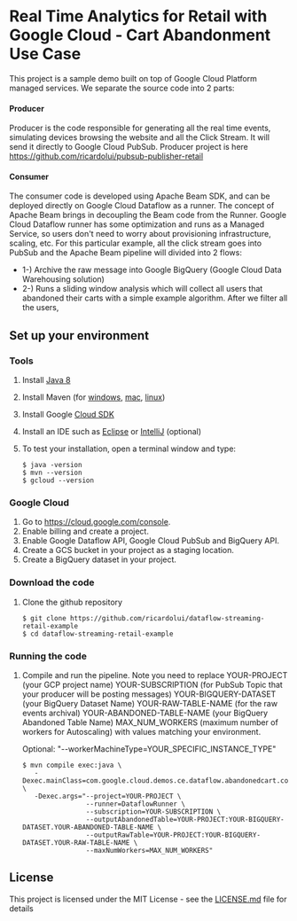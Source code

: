 # Real Time Analytics for Retail with Google Cloud - Cart Abandonment Use Case
 
This project is a sample demo built on top of Google Cloud Platform managed services.
We separate the source code into 2 parts:

#### Producer
Producer is the code responsible for generating all the real time events, simulating devices browsing the website and all the Click Stream.
It will send it directly to Google Cloud PubSub. 
Producer project is here
https://github.com/ricardolui/pubsub-publisher-retail


#### Consumer
The consumer code is developed using Apache Beam SDK, and can be deployed directly on Google Cloud Dataflow as a runner. 
The concept of Apache Beam brings in decoupling the Beam code from the Runner. 
Google Cloud Dataflow runner has some optimization and runs as a Managed Service, so users don't need to worry about provisioning infrastructure, scaling, etc.
For this particular example, all the click stream goes into PubSub and the Apache Beam pipeline will divided into 2 flows:
* 1-) Archive the raw message into Google BigQuery (Google Cloud Data Warehousing solution)
* 2-) Runs a sliding window analysis which will collect all users that abandoned their carts with a simple example algorithm. After we filter all the users, 



## Set up your environment

### Tools

1.  Install [Java 8](https://java.com/fr/download/)
1.  Install Maven (for
    [windows](https://maven.apache.org/guides/getting-started/windows-prerequisites.html),
    [mac](http://tostring.me/151/installing-maven-on-os-x/),
    [linux](http://maven.apache.org/install.html))
1.  Install Google [Cloud SDK](https://cloud.google.com/sdk/)
1.  Install an IDE such as [Eclipse](https://eclipse.org/downloads/) or
    [IntelliJ](https://www.jetbrains.com/idea/download/) (optional)
1.  To test your installation, open a terminal window and type:

    ```shell
    $ java -version
    $ mvn --version
    $ gcloud --version
    ```

### Google Cloud

1.  Go to https://cloud.google.com/console.
1.  Enable billing and create a project.
1.  Enable Google Dataflow API, Google Cloud PubSub and BigQuery API.
1.  Create a GCS bucket in your project as a staging location.
1.  Create a BigQuery dataset in your project.

### Download the code

1.  Clone the github repository

    ```shell
    $ git clone https://github.com/ricardolui/dataflow-streaming-retail-example
    $ cd dataflow-streaming-retail-example
    ```



### Running the code

1.  Compile and run the pipeline. Note you need to replace 
    YOUR-PROJECT (your GCP project name)
    YOUR-SUBSCRIPTION (for PubSub Topic that your producer will be posting messages)
    YOUR-BIGQUERY-DATASET (your BigQuery Dataset Name)
    YOUR-RAW-TABLE-NAME (for the raw events archival)
    YOUR-ABANDONED-TABLE-NAME (your BigQuery Abandoned Table Name)
    MAX_NUM_WORKERS (maximum number of workers for Autoscaling) 
    with values matching your environment.
    
    Optional:
    "--workerMachineType=YOUR_SPECIFIC_INSTANCE_TYPE"
    

    ```shell
    $ mvn compile exec:java \
       -Dexec.mainClass=com.google.cloud.demos.ce.dataflow.abandonedcart.consumer.PubSubBigQuerySlidingWindowAbandonedCart \
       -Dexec.args="--project=YOUR-PROJECT \
                    --runner=DataflowRunner \
                    --subscription=YOUR-SUBSCRIPTION \
                    --outputAbandonedTable=YOUR-PROJECT:YOUR-BIGQUERY-DATASET.YOUR-ABANDONED-TABLE-NAME \
                    --outputRawTable=YOUR-PROJECT:YOUR-BIGQUERY-DATASET.YOUR-RAW-TABLE-NAME \
                    --maxNumWorkers=MAX_NUM_WORKERS"
    ```
    

## License

This project is licensed under the MIT License - see the [LICENSE.md](LICENSE.md) file for details

